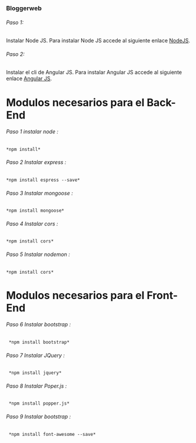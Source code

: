 ###  Bloggerweb

###### Paso 1:
Instalar Node JS.
Para instalar Node JS accede al siguiente enlace [NodeJS](https://nodejs.org/).

###### Paso 2:
Instalar el cli de Angular JS. 
Para instalar Angular JS accede al siguiente enlace [Angular JS](https://angular.io/).


# Modulos necesarios para el Back-End

###### Paso 1 instalar node :
```
*npm install* 

```

###### Paso 2 Instalar express :
```
*npm install espress --save*

```
###### Paso 3 Instalar mongoose :
```
*npm install mongoose*

```
###### Paso 4 Instalar cors :
```
*npm install cors*

```
###### Paso 5 Instalar nodemon  :
```
*npm install cors*

```

# Modulos necesarios para el Front-End

###### Paso 6 Instalar bootstrap  :
```
 *npm install bootstrap*

```
###### Paso 7 Instalar JQuery :
```
 *npm install jquery*

```
###### Paso 8 Instalar Poper.js  :
```
 *npm install popper.js*

```
###### Paso 9 Instalar bootstrap  :
```
 *npm install font-awesome --save*

```






